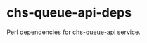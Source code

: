 # chs-queue-api-deps

Perl dependencies for [chs-queue-api](https://github.com/companieshouse/chs-queue-api) service.


